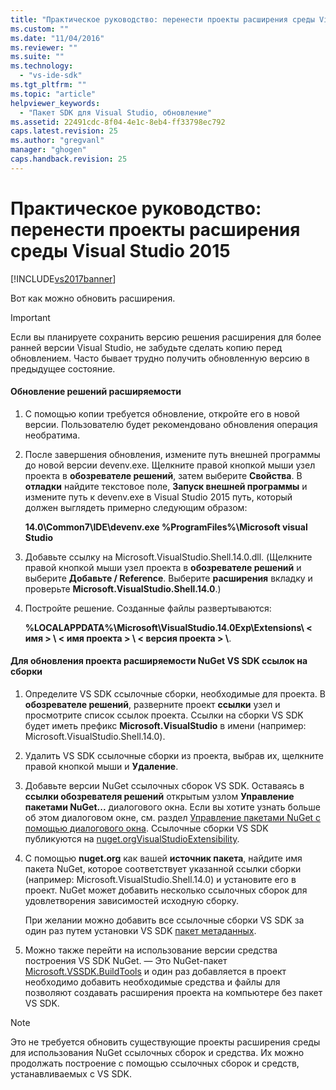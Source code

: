 ```yaml
---
title: "Практическое руководство: перенести проекты расширения среды Visual Studio 2015 | Microsoft Docs"
ms.custom: ""
ms.date: "11/04/2016"
ms.reviewer: ""
ms.suite: ""
ms.technology: 
  - "vs-ide-sdk"
ms.tgt_pltfrm: ""
ms.topic: "article"
helpviewer_keywords: 
  - "Пакет SDK для Visual Studio, обновление"
ms.assetid: 22491cdc-8f04-4e1c-8eb4-ff33798ec792
caps.latest.revision: 25
ms.author: "gregvanl"
manager: "ghogen"
caps.handback.revision: 25
---
```

# Практическое руководство: перенести проекты расширения среды Visual Studio 2015
[!INCLUDE[vs2017banner](../code-quality/includes/vs2017banner.md)]

Вот как можно обновить расширения.  
  
> [!IMPORTANT]
>  Если вы планируете сохранить версию решения расширения для более ранней версии Visual Studio, не забудьте сделать копию перед обновлением. Часто бывает трудно получить обновленную версию в предыдущее состояние.  
  
#### Обновление решений расширяемости  
  
1.  С помощью копии требуется обновление, откройте его в новой версии. Пользователю будет рекомендовано обновления операция необратима.  
  
2.  После завершения обновления, измените путь внешней программы до новой версии devenv.exe. Щелкните правой кнопкой мыши узел проекта в **обозревателе решений**, затем выберите **Свойства**. В **отладки** найдите текстовое поле, **Запуск внешней программы** и измените путь к devenv.exe в Visual Studio 2015 путь, который должен выглядеть примерно следующим образом:  
  
     **14.0\\Common7\\IDE\\devenv.exe %ProgramFiles%\\Microsoft visual Studio**  
  
3.  Добавьте ссылку на Microsoft.VisualStudio.Shell.14.0.dll. \(Щелкните правой кнопкой мыши узел проекта в **обозревателе решений** и выберите **Добавьте \/ Reference**. Выберите **расширения** вкладку и проверьте **Microsoft.VisualStudio.Shell.14.0**.\)  
  
4.  Постройте решение. Созданные файлы развертываются:  
  
     **%LOCALAPPDATA%\\Microsoft\\VisualStudio.14.0Exp\\Extensions\\ \< имя \> \\ \< имя проекта \> \\ \< версия проекта \> \\**.  
  
#### Для обновления проекта расширяемости NuGet VS SDK ссылок на сборки  
  
1.  Определите VS SDK ссылочные сборки, необходимые для проекта.  В **обозревателе решений**, разверните проект **ссылки** узел и просмотрите список ссылок проекта.  Ссылки на сборки VS SDK будет иметь префикс **Microsoft.VisualStudio** в имени \(например: Microsoft.VisualStudio.Shell.14.0\).  
  
2.  Удалить VS SDK ссылочные сборки из проекта, выбрав их, щелкните правой кнопкой мыши и **Удаление**.  
  
3.  Добавьте версии NuGet ссылочных сборок VS SDK.  Оставаясь в **ссылки обозревателя решений** открытым узлом **Управление пакетами NuGet...** диалогового окна.  Если вы хотите узнать больше об этом диалоговом окне, см. раздел [Управление пакетами NuGet с помощью диалогового окна](http://docs.nuget.org/Consume/Package-Manager-Dialog). Ссылочные сборки VS SDK публикуются на [nuget.org](http://www.nuget.org)[VisualStudioExtensibility](http://www.nuget.org/profiles/VisualStudioExtensibility).  
  
4.  С помощью **nuget.org** как вашей **источник пакета**, найдите имя пакета NuGet, которое соответствует указанной ссылки сборки \(например: Microsoft.VisualStudio.Shell.14.0\) и установите его в проект.  NuGet может добавить несколько ссылочных сборок для удовлетворения зависимостей исходную сборку.  
  
     При желании можно добавить все ссылочные сборки VS SDK за один раз путем установки VS SDK [пакет метаданных](http://www.nuget.org/packages/VSSDK_Reference_Assemblies).  
  
5.  Можно также перейти на использование версии средства построения VS SDK NuGet. — Это NuGet\-пакет [Microsoft.VSSDK.BuildTools](http://www.nuget.org/packages/Microsoft.VSSDK.BuildTools) и один раз добавляется в проект необходимо добавить необходимые средства и файлы для позволяют создавать расширения проекта на компьютере без пакет VS SDK.  
  
> [!NOTE]
>  Это не требуется обновить существующие проекты расширения среды для использования NuGet ссылочных сборок и средства.  Их можно продолжать построение с помощью ссылочных сборок и средств, устанавливаемых с VS SDK.